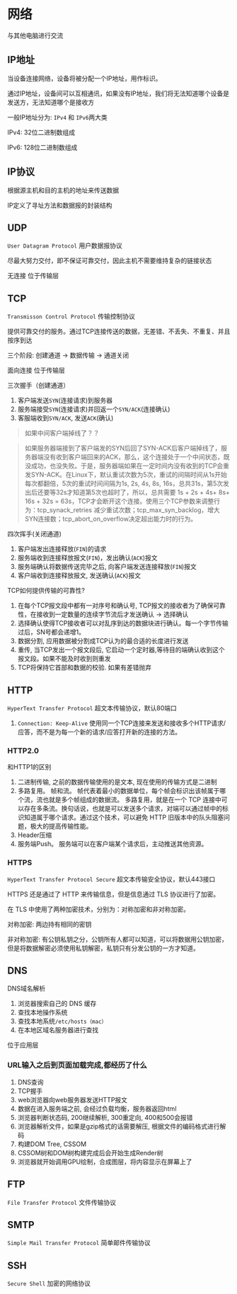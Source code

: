 # 网络

与其他电脑进行交流

## IP地址

当设备连接网络，设备将被分配一个IP地址，用作标识。

通过IP地址，设备间可以互相通讯，如果没有IP地址，我们将无法知道哪个设备是发送方，无法知道哪个是接收方

一般IP地址分为: `IPv4` 和 `IPv6`两大类

IPv4: 32位二进制数组成

IPv6: 128位二进制数组成

## IP协议

根据源主机和目的主机的地址来传送数据

IP定义了寻址方法和数据报的封装结构


## UDP

`User Datagram Protocol` 用户数据报协议

尽最大努力交付，即不保证可靠交付，因此主机不需要维持复杂的链接状态

无连接 位于传输层

## TCP

`Transmisson Control Protocol`  传输控制协议

提供可靠交付的服务。通过TCP连接传送的数据，无差错、不丢失、不重复、并且按序到达

三个阶段: 创建通道 -> 数据传输 -> 通道关闭

面向连接 位于传输层

三次握手（创建通道）

1. 客户端发送`SYN`(连接请求)到服务器
2. 服务端接受`SYN`(连接请求)并回返一个`SYN/ACK`(连接确认)
3. 客服端收到`SYN/ACK`, 发送`ACK`(确认)

> 如果中间客户端掉线了？？ 

>如果服务器端接到了客户端发的SYN后回了SYN-ACK后客户端掉线了，服务器端没有收到客户端回来的ACK，那么，这个连接处于一个中间状态，既没成功，也没失败。于是，服务器端如果在一定时间内没有收到的TCP会重发SYN-ACK。在Linux下，默认重试次数为5次，重试的间隔时间从1s开始每次都翻倍，5次的重试时间间隔为1s, 2s, 4s, 8s, 16s，总共31s，第5次发出后还要等32s才知道第5次也超时了，所以，总共需要 1s + 2s + 4s+ 8s+ 16s + 32s = 63s，TCP才会断开这个连接。使用三个TCP参数来调整行为：tcp_synack_retries 减少重试次数；tcp_max_syn_backlog，增大SYN连接数；tcp_abort_on_overflow决定超出能力时的行为。

四次挥手(关闭通道)

1. 客户端发出连接释放(`FIN`)的请求
2. 服务端收到连接释放报文(`FIN`)，发出确认(`ACK`)报文
3. 服务端确认将数据传送完毕之后, 向客户端发送连接释放(`FIN`)报文
4. 客户端收到连接释放报文, 发送确认(`ACK`)报文

TCP如何提供传输的可靠性?

1. 在每个TCP报文段中都有一对序号和确认号, TCP报文的接收者为了确保可靠性，在接收到一定数量的连续字节流后才发送确认 -> 选择确认
  1. 选择确认使得TCP接收者可以对乱序到达的数据块进行确认。每一个字节传输过后，SN号都会递增1。
2. 数据分割, 应用数据被分割成TCP认为的最合适的长度进行发送
3. 重传, 当TCP发出一个报文段后, 它启动一个定时器,等待目的端确认收到这个报文段。如果不能及时收到则重发
4. TCP将保持它首部和数据的校验. 如果有差错抛弃


## HTTP

`HyperText Transfer Protocol` 超文本传输协议，默认80端口

1. `Connection: Keep-Alive` 使用同一个TCP连接来发送和接收多个HTTP请求/应答，而不是为每一个新的请求/应答打开新的连接的方法。

### HTTP2.0

和HTTP1的区别

1. 二进制传输, 之前的数据传输使用的是文本, 现在使用的传输方式是二进制
2. 多路复用。
帧和流。 帧代表着最小的数据单位，每个帧会标识出该帧属于哪个流，流也就是多个帧组成的数据流。
多路复用，就是在一个 TCP 连接中可以存在多条流。换句话说，也就是可以发送多个请求，对端可以通过帧中的标识知道属于哪个请求。通过这个技术，可以避免 HTTP 旧版本中的队头阻塞问题，极大的提高传输性能。
3. Header压缩
4. 服务端Push。 服务端可以在客户端某个请求后，主动推送其他资源。

### HTTPS

`HyperText Transfer Protocol Secure` 超文本传输安全协议，默认443接口

HTTPS 还是通过了 HTTP 来传输信息，但是信息通过 TLS 协议进行了加密。

在 TLS 中使用了两种加密技术，分别为：对称加密和非对称加密。

对称加密: 两边持有相同的密钥

非对称加密: 有公钥私钥之分，公钥所有人都可以知道，可以将数据用公钥加密，但是将数据解密必须使用私钥解密，私钥只有分发公钥的一方才知道。


## DNS

DNS域名解析

1. 浏览器搜索自己的 DNS 缓存
2. 查找本地操作系统
3. 查找本地系统`/etc/hosts（mac）`
4. 在本地区域名服务器进行查找

位于应用层

### URL输入之后到页面加载完成,都经历了什么

1. DNS查询
2. TCP握手
3. web浏览器向web服务器发送HTTP报文
4. 数据在进入服务端之前, 会经过负载均衡，服务器返回html
5. 浏览器判断状态码, 200继续解析, 300重定向, 400和500会报错
6. 浏览器解析文件，如果是gzip格式的话需要解压, 根据文件的编码格式进行解码
7. 构建DOM Tree, CSSOM
8. CSSOM树和DOM树构建完成后会开始生成Render树
9. 浏览器就开始调用GPU绘制，合成图层，将内容显示在屏幕上了

## FTP

`File Transfer Protocol` 文件传输协议

## SMTP

`Simple Mail Transfer Protocol` 简单邮件传输协议

## SSH

`Secure Shell` 加密的网络协议

